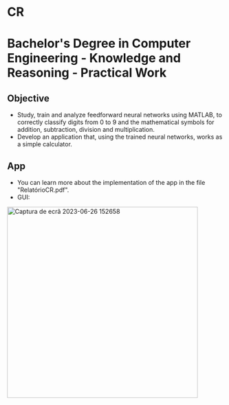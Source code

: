 # CR

# Bachelor's Degree in Computer Engineering - Knowledge and Reasoning - Practical Work

## Objective
- Study, train and analyze feedforward neural networks using MATLAB, to correctly classify digits
from 0 to 9 and the mathematical symbols for addition, subtraction, division and multiplication.
- Develop an application that, using the trained neural networks, works as a
simple calculator.

## App
- You can learn more about the implementation of the app in the file "RelatórioCR.pdf".
- GUI: 
<img width="443" alt="Captura de ecrã 2023-06-26 152658" src="https://github.com/Fl13ip/CR/assets/94529914/49e61d43-968b-432e-b9b0-4cd3a334d478">

